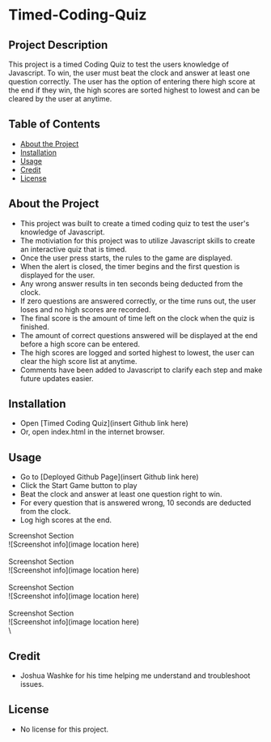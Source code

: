 # Timed-Coding-Quiz

## Project Description

This project is a timed Coding Quiz to test the users knowledge of Javascript.  To win, the user must beat the clock and answer at least one question correctly.  The user has the option of entering there high score at the end if they win, the high scores are sorted highest to lowest and can be cleared by the user at anytime.

## Table of Contents 

- [About the Project](#about-the-project)
- [Installation](#installation)
- [Usage](#usage)
- [Credit](#credit)
- [License](#license)

## About the Project

- This project was built to create a timed coding quiz to test the user's knowledge of Javascript.
- The motiviation for this project was to utilize Javascript skills to create an interactive quiz that is timed.  
- Once the user press starts, the rules to the game are displayed.
- When the alert is closed, the timer begins and the first question is displayed for the user.
- Any wrong answer results in ten seconds being deducted from the clock.
- If zero questions are answered correctly, or the time runs out, the user loses and no high scores are recorded.
- The final score is the amount of time left on the clock when the quiz is finished.
- The amount of correct questions answered will be displayed at the end before a high score can be entered.
- The high scores are logged and sorted highest to lowest, the user can clear the high score list at anytime.
- Comments have been added to Javascript to clarify each step and make future updates easier.

## Installation

- Open [Timed Coding Quiz](insert Github link here) 
- Or, open index.html in the internet browser.

## Usage

- Go to [Deployed Github Page](insert Github link here)
- Click the Start Game button to play
- Beat the clock and answer at least one question right to win.
- For every question that is answered wrong, 10 seconds are deducted from the clock.
- Log high scores at the end.

Screenshot Section \
![Screenshot info](image location here) \
\
Screenshot Section \
![Screenshot info](image location here) \
\
Screenshot Section \
![Screenshot info](image location here) \
\
Screenshot Section \
![Screenshot info](image location here) \
\

## Credit

- Joshua Washke for his time helping me understand and troubleshoot issues.

## License

- No license for this project.